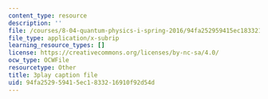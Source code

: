 ```yaml
---
content_type: resource
description: ''
file: /courses/8-04-quantum-physics-i-spring-2016/94fa252959415ec1833216910f92d54d_i-bP2OkQxUI.vtt
file_type: application/x-subrip
learning_resource_types: []
license: https://creativecommons.org/licenses/by-nc-sa/4.0/
ocw_type: OCWFile
resourcetype: Other
title: 3play caption file
uid: 94fa2529-5941-5ec1-8332-16910f92d54d
---
```

